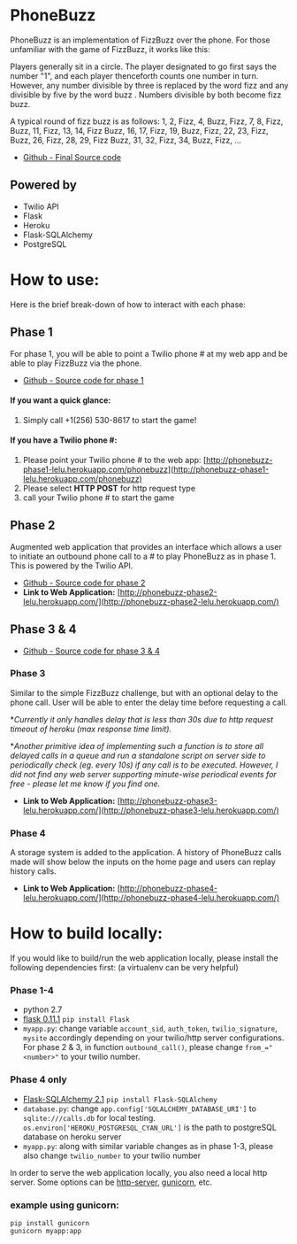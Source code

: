 # PhoneBuzz
PhoneBuzz is an implementation of FizzBuzz over the phone. For those unfamiliar with the game of FizzBuzz, it works like this:

Players generally sit in a circle. The player designated to go first says the number "1", and each player thenceforth counts one number in turn. However, any number divisible by three is replaced by the word fizz and any divisible by five by the word buzz . Numbers divisible by both become fizz buzz.

A typical round of fizz buzz is as follows: 1, 2, Fizz, 4, Buzz, Fizz, 7, 8, Fizz, Buzz, 11, Fizz, 13, 14, Fizz Buzz, 16, 17, Fizz, 19, Buzz, Fizz, 22, 23, Fizz, Buzz, 26, Fizz, 28, 29, Fizz Buzz, 31, 32, Fizz, 34, Buzz, Fizz, ...

* [Github - Final Source code](https://github.com/raphaellu/PhoneBuzz) 

## Powered by
* Twilio API
* Flask
* Heroku
* Flask-SQLAlchemy
* PostgreSQL

# How to use: 
Here is the brief break-down of how to interact with each phase:

## Phase 1
For phase 1, you will be able to point a Twilio phone # at my web app and be able to play FizzBuzz via the phone.

* [Github - Source code for phase 1](https://github.com/raphaellu/PhoneBuzz-phase1)

#### If you want a quick glance:
1. Simply call +1(256) 530-8617 to start the game!

#### If you have a Twilio phone #:
1. Please point your Twilio phone # to the web app: [http://phonebuzz-phase1-lelu.herokuapp.com/phonebuzz](http://phonebuzz-phase1-lelu.herokuapp.com/phonebuzz) 
2. Please select **HTTP POST** for http request type
3. call your Twilio phone # to start the game

## Phase 2
Augmented web application that provides an interface which allows a user to initiate an outbound phone call to a # to play PhoneBuzz as in phase 1.
This is powered by the Twilio API.

* [Github - Source code for phase 2](https://github.com/raphaellu/PhoneBuzz-phase2) 
* **Link to Web Application:** [http://phonebuzz-phase2-lelu.herokuapp.com/](http://phonebuzz-phase2-lelu.herokuapp.com/)

## Phase 3 & 4

* [Github - Source code for phase 3 & 4](https://github.com/raphaellu/PhoneBuzz) 

### Phase 3

Similar to the simple FizzBuzz challenge, but with an optional delay to the phone call. User will be able to enter the delay time before requesting a call. 

**Currently it only handles delay that is less than 30s due to http request timeout of heroku (max response time limit).*

**Another primitive idea of implementing such a function is to store all delayed calls in a queue and run a standalone script on server side to periodically check (eg. every 10s) if any call is to be executed. However, I did not find any web server supporting minute-wise periodical events for free - please let me know if you find one.*

* **Link to Web Application:** [http://phonebuzz-phase3-lelu.herokuapp.com/](http://phonebuzz-phase3-lelu.herokuapp.com/)

### Phase 4

A storage system is added to the application. A history of PhoneBuzz calls made will show below the inputs on the home page and users can replay history calls. 

* **Link to Web Application:** [http://phonebuzz-phase4-lelu.herokuapp.com/](http://phonebuzz-phase4-lelu.herokuapp.com/)

# How to build locally:
If you would like to build/run the web application locally, please install the following dependencies first: (a virtualenv can be very helpful)

### Phase 1-4
* python 2.7
* [flask 0.11.1](http://flask.pocoo.org/)
`pip install Flask`
* `myapp.py`: change variable  `account_sid`, `auth_token`, `twilio_signature`, `mysite` accordingly depending on your twilio/http server configurations. For phase 2 & 3, in function `outbound_call()`, please change `from_="<number>"` to your twilio number. 

### Phase 4 only
* [Flask-SQLAlchemy 2.1](http://flask-sqlalchemy.pocoo.org/2.1/) 
`pip install Flask-SQLAlchemy`
* `database.py`: change `app.config['SQLALCHEMY_DATABASE_URI']` to `sqlite:///calls.db` for local testing.  `os.environ['HEROKU_POSTGRESQL_CYAN_URL']` is the path to postgreSQL database on heroku server
* `myapp.py`: along with similar variable changes as in phase 1-3, please also change `twilio_number` to your twilio number 

In order to serve the web application locally, you also need a local http server. Some options can be [http-server](https://www.npmjs.com/package/http-server), [gunicorn](http://gunicorn.org/), etc.

### example using gunicorn:
```
pip install gunicorn
gunicorn myapp:app
```
